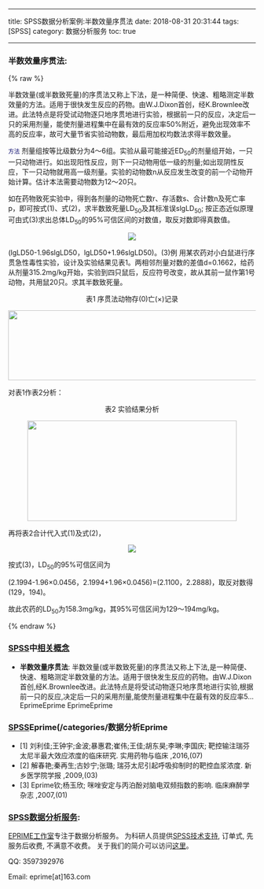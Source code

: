 
---
title: SPSS数据分析案例:半数效量序贯法
date: 2018-08-31 20:31:44
tags: [SPSS]
category: 数据分析服务
toc: true

---



<span></span>
<!-- more -->



### 半数效量序贯法:

{% raw %}
<div class="p1">半数效量(或半数致死量)的序贯法又称上下法，是一种简便、快速、粗略测定半数效量的方法。适用于很快发生反应的药物。由W.J.Dixon首创，经K.Brownlee改进。此法特点是将受试动物逐只地序贯地进行实验，根据前一只的反应，决定后一只的采用剂量，能使剂量进程集中在最有效的反应率50%附近，避免出现效率不高的反应率，故可大量节省实验动物数，最后用加权均数法求得半数效量。

<p><font color="#0A0A6C"><small>方法</small></font> 剂量组按等比级数分为4～6组。实验从最可能接近ED<sub>50</sub>的剂量组开始，一只一只动物进行。如出现阳性反应，则下一只动物用低一级的剂量;如出现阴性反应，下一只动物就用高一级剂量。实验的动物数n从反应发生改变的前一个动物开始计算。估计本法需要动物数为12～20只。

</p><p>如在药物致死实验中，得到各剂量的动物死亡数r、存活数s、合计数n及死亡率p，即可按式(1)、式(2)，求半数致死量LD<sub>50</sub>及其标准误slgLD<sub>50</sub>; 按正态近似原理可由式(3)求出总体LD<sub>50</sub>的95%可信区间的对数值，取反对数即得真数值。</p><p align="center"><img imgpath="/CRFDPIC/R200612059/R200612059.0206.6.png" align="absmiddle" src="/CRFDPIC/R200612059/R200612059.0206.6.gif"></p>

<p>(lgLD50-1.96slgLD50，lgLD50+1.96slgLD50)。(3)例 用某农药对小白鼠进行序贯急性毒性实验，设计及实验结果见表1。两相邻剂量对数的差值d=0.1662，给药从剂量315.2mg/kg开始，实验到四只鼠后，反应符号改变，故从其前一鼠作第1号动物，共用鼠20只。求其半数致死量。

</p><p></p><p align="center">表1 序贯法动物存(0)亡(×)记录</p><p align="center"><span class="imgdiv" style="text-align:center;"><img onclick="zoomPic(this);" align="absmiddle" width="620" height="142" src="/CRFDPIC/R200612059/R200612059.0206.9.png"></span></p>

<p>对表1作表2分析：

</p><p></p><p align="center">表2 实验结果分析</p><p align="center"><span class="imgdiv" style="text-align:center;"><img onclick="zoomPic(this);" align="absmiddle" width="426" height="204" src="/CRFDPIC/R200612059/R200612059.0206.11.png"></span></p>

再将表2合计代入式(1)及式(2)，<p align="center"><img imgpath="/CRFDPIC/R200612059/R200612059.0206.13.png" align="absmiddle" src="/CRFDPIC/R200612059/R200612059.0206.13.gif"></p>

<p>按式(3)，LD<sub>50</sub>的95%可信区间为

</p><p>(2.1994-1.96×0.0456，2.1994+1.96×0.0456)=(2.1100，2.2888)，取反对数得(129，194)。

</p><p>故此农药的LD<sub>50</sub>为158.3mg/kg，其95%可信区间为129～194mg/kg。</p></div>
{% endraw %}



### [SPSS](/tags/SPSS/)中[相关概念](/categories/数据分析服务)

- **半数效量序贯法**: 半数效量(或半数致死量)的序贯法又称上下法,是一种简便、快速、粗略测定半数效量的方法。适用于很快发生反应的药物。由W.J.Dixon首创,经K.Brownlee改进。此法特点是将受试动物逐只地序贯地进行实验,根据前一只的反应,决定后一只的采用剂量,能使剂量进程集中在最有效的反应率5...
EprimeEprime
EprimeEprime
### [SPSS](/tags/SPSS/)Eprime(/categories/数据分析Eprime

- [1]  刘利佳;王钟宇;金波;暴惠君;崔伟;王佳;胡东昊;李琳;李国庆; 靶控输注瑞芬太尼半最大效应浓度的临床研究. 实用药物与临床 ,2016,(07)
- [2]  解春艳;秦再生;古妙宁;张璐; 瑞芬太尼引起呼吸抑制时的靶控血浆浓度. 新乡医学院学报 ,2009,(03)
- [3]  Eprime钦;杨玉欣; 咪唑安定与丙泊酚对脑电双频指数的影响. 临床麻醉学杂志 ,2007,(01)


### [SPSS](/tags/SPSS/)[数据分析服务](/categories/数据分析服务/):
[EPRIME工作室](http://eprime.cn/)专注于数据分析服务。
为科研人员提供[SPSS技术支持](http://eprime.cn/2018/08/18/EPRIME工作室SPSS代做服务详情/), 订单式, 先服务后收费, 不满意不收费。
关于我们的简介可以访问[这里](http://eprime.cn/2018/08/17/关于EPRIME工作室/)。

QQ: 3597392976

Email: eprime[at]163.com


